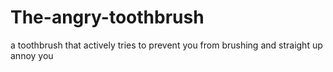 # The-angry-toothbrush
a toothbrush that actively tries to prevent you from brushing and straight up annoy you
